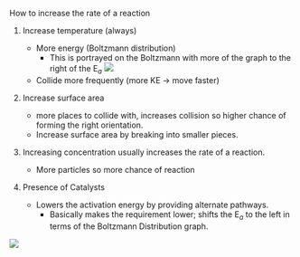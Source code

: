 
How to increase the rate of a reaction

1. Increase temperature (always)
	- More energy (Boltzmann distribution)
		- This is portrayed on the Boltzmann with more of the graph to the right of the E$_a$ **![](https://lh7-us.googleusercontent.com/8UEwsRbgxGJnO_CUfNpApuFpibsE0rHUVeQ0SMQjXvOsAmg36OUAoFE7MvQbwiKKOUcMSIsJ-d5MOlPcF-uQfwf2i-A56kfx5eGAHvMdjzdw-Sp1WIiIxnulxIj-MecSvYmv-egZa-W8HBOkY1EEcDM)**
	- Collide more frequently (more KE -> move faster)

2. Increase surface area
	- more places to collide with, increases collision so higher chance of forming the right orientation.
	- Increase surface area by breaking into smaller pieces.

3. Increasing concentration usually increases the rate of a reaction.
	- More particles so more chance of reaction

4. Presence of Catalysts
	- Lowers the activation energy by providing alternate pathways.
		- Basically makes the requirement lower; shifts the E$_a$ to the left in terms of the Boltzmann Distribution graph. 

**![](https://lh7-us.googleusercontent.com/dverXOwRLytNwKdVBP1QmPEf6ryjo28T8tcXb-r8W7YDnSoocKZl6g70vZO9xvYFtp6gvHBrRc4lGUmfNntAhSUfXKrzb4yGAsHtIXKl-M_BbS5o6-ZCeb6Futz936gjssfzRLiS66o3fjhTva_yMf8)**



